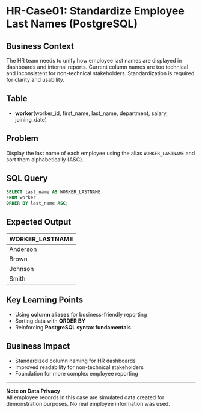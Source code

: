# HR-Case01: Standardize Employee Last Names (PostgreSQL)

## Business Context  
The HR team needs to unify how employee last names are displayed in dashboards and internal reports. Current column names are too technical and inconsistent for non-technical stakeholders. Standardization is required for clarity and usability.

## Table  
- **worker**(worker_id, first_name, last_name, department, salary, joining_date)

## Problem  
Display the last name of each employee using the alias `WORKER_LASTNAME` and sort them alphabetically (ASC).

## SQL Query  
```sql
SELECT last_name AS WORKER_LASTNAME
FROM worker
ORDER BY last_name ASC;

```
## Expected Output  
| WORKER_LASTNAME |
|-----------------|
| Anderson        |
| Brown           |
| Johnson         |
| Smith           |

## Key Learning Points  
- Using **column aliases** for business-friendly reporting  
- Sorting data with **ORDER BY**  
- Reinforcing **PostgreSQL syntax fundamentals**

## Business Impact  
- Standardized column naming for HR dashboards  
- Improved readability for non-technical stakeholders  
- Foundation for more complex employee reporting  

---

**Note on Data Privacy**  
All employee records in this case are simulated data created for demonstration purposes. No real employee information was used.  
